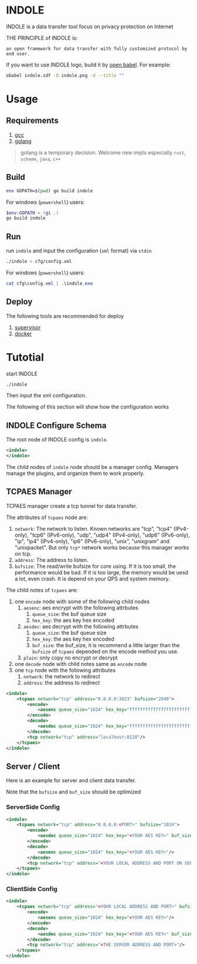 # INDOLE

INDOLE is a data transfer tool focus on privacy protection on Internet

THE PRINCIPLE of INDOLE is:

    an open framework for data transfer with fully customized protocol by end user.

If you want to use INDOLE logo, build it by [open babel](http://openbabel.org). For example:

```sh
obabel indole.sdf -O indole.png -d --title ""
```

# Usage

## Requirements

1. [gcc](https://gcc.gnu.org/)
2. [golang](https://golang.org/)

> golang is a temporary decision. Welcome new impls especially `rust`, `scheme`, `java`, `c++`

## Build

```sh
env GOPATH=$(pwd) go build indole
```

For windows (`powershell`) users:

```powershell
$env:GOPATH = (gi .)
go build indole
```

## Run

run `indole` and input the configuration (`xml` format) via `stdin`

```sh
./indole < cfg/config.xml
```

For windows (`powershell`) users:

```powershell
cat cfg\config.xml | .\indole.exe
```

## Deploy

The following tools are recommended for deploy

1. [supervisor](http://supervisord.org/)
2. [docker](https://www.docker.com/)

# Tutotial

start INDOLE

```sh
./indole
```

Then input the xml configuration.

The following of this section will show how the configuration works

## INDOLE Configure Schema

The root node of INDOLE config is `indole`.

```xml
<indole>
</indole>
```

The child nodes of `indole` node should be a manager config. Managers manage the plugins, and organize them to work properly.

## TCPAES Manager

TCPAES manager create a tcp tunnel for data transfer.

The attributes of  `tcpaes` node are:

1. `network`: The network to listen. Known networks are "tcp", "tcp4" (IPv4-only), "tcp6" (IPv6-only), "udp", "udp4" (IPv4-only), "udp6" (IPv6-only), "ip", "ip4" (IPv4-only), "ip6" (IPv6-only), "unix", "unixgram" and "unixpacket". But only `tcp*` network works because this manager works on tcp.
2. `address`: The address to listen.
3. `bufsize`: The read/write bufsize for core using. If it is too small, the performance would be bad. If it is too large, the memory would be uesd a lot, even crash. It is depend on your QPS and system memory.

The child notes of `tcpaes` are:

1. one `encode` node with some of the following child nodes
   1. `aesenc`: aes encrypt with the following attrbutes
      1. `queue_size`: the buf queue size
      2. `hex_key`: the aes key hex encoded
   2. `aesdec`: aes decrypt with the following attrbutes
      1. `queue_size`: the buf queue size
      2. `hex_key`: the aes key hex encoded
      3. `buf_size`: the buf_size, it is recommend a little larger than the `bufsize` of `tcpaes` depended on the encode method you use.
   3. `plain`: only copy no encrypt or decrypt
2. one `decode` node with child notes same as `encode` node
3. one `tcp` node with the following attributes
   1. `network`: the network to redirect
   2. `address`: the address to redirect

```xml
<indole>
    <tcpaes network="tcp" address="0.0.0.0:3023" bufsize="2048">
        <encode>
            <aesenc queue_size="1024" hex_key="ffffffffffffffffffffffffffffffff"/>
        </encode>
        <decode>
            <aesdec queue_size="1024" hex_key="ffffffffffffffffffffffffffffffff" buf_size="4096"/>
        </decode>
        <tcp network="tcp" address="localhost:8118"/>
    </tcpaes>
</indole>
```

## Server / Client

Here is an example for server and client data transfer.

Note that the `bufsize` and `buf_size` should be optimized

### ServerSide Config

```xml
<indole>
    <tcpaes network="tcp" address="0.0.0.0:<PORT>" bufsize="1024">
        <encode>
            <aesdec queue_size="1024" hex_key="<YOUR AES KEY>" buf_size="65536"/>
        </encode>
        <decode>
            <aesenc queue_size="1024" hex_key="<YOUR AES KEY>"/>
        </decode>
        <tcp network="tcp" address="<YOUR LOCAL ADDRESS AND PORT ON SERVER>"/>
    </tcpaes>
</indole>
```

### ClientSide Config

```xml
<indole>
    <tcpaes network="tcp" address="<YOUR LOCAL ADDRESS AND PORT>" bufsize="1024">
        <encode>
            <aesenc queue_size="1024" hex_key="<YOUR AES KEY>"/>
        </encode>
        <decode>
            <aesdec queue_size="1024" hex_key="<YOUR AES KEY>" buf_size="65536"/>
        </decode>
        <tcp network="tcp" address="<THE SERVER ADDRESS AND PORT>"/>
    </tcpaes>
</indole>
```
